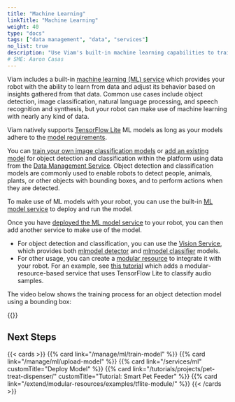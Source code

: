 ```yaml
---
title: "Machine Learning"
linkTitle: "Machine Learning"
weight: 40
type: "docs"
tags: ["data management", "data", "services"]
no_list: true
description: "Use Viam's built-in machine learning capabilities to train image classification models and deploy these models to your robots."
# SME: Aaron Casas
---
```


Viam includes a built-in [machine learning (ML) service](/services/ml/) which provides your robot with the ability to learn from data and adjust its behavior based on insights gathered from that data.
Common use cases include object detection, image classification, natural language processing, and speech recognition and synthesis, but your robot can make use of machine learning with nearly any kind of data.

Viam natively supports [TensorFlow Lite](https://www.tensorflow.org/lite) ML models as long as your models adhere to the [model requirements](/services/ml/#tflite_cpu-limitations).

You can [train your own image classification models](/manage/ml/train-model/) or [add an existing model](/manage/ml/upload-model/) for object detection and classification within the platform using data from the [Data Management Service](../../services/data/).
Object detection and classification models are commonly used to enable robots to detect people, animals, plants, or other objects with bounding boxes, and to perform actions when they are detected.

To make use of ML models with your robot, you can use the built-in [ML model service](/services/ml/) to deploy and run the model.

Once you have [deployed the ML model service](/services/ml/#create-an-ml-model-service) to your robot, you can then add another service to make use of the model.

* For object detection and classification, you can use the [Vision Service](/services/vision/), which provides both [mlmodel detector](/services/vision/detection/#configure-a-mlmodel-detector) and [mlmodel classifier](/services/vision/classification/#configure-a-mlmodel-classifier) models.
* For other usage, you can create a [modular resource](/extend/modular-resources/) to integrate it with your robot.
  For an example, see [this tutorial](/extend/modular-resources/examples/tflite-module/) which adds a modular-resource-based service that uses TensorFlow Lite to classify audio samples.

The video below shows the training process for an object detection model using a bounding box:

{{<youtube embed_url="https://www.youtube-nocookie.com/embed/CP14LR0Pq64">}}

## Next Steps

{{< cards >}}
  {{% card link="/manage/ml/train-model" %}}
  {{% card link="/manage/ml/upload-model" %}}
  {{% card link="/services/ml" customTitle="Deploy Model" %}}
  {{% card link="/tutorials/projects/pet-treat-dispenser/" customTitle="Tutorial: Smart Pet Feeder" %}}
  {{% card link="/extend/modular-resources/examples/tflite-module/" %}}
{{< /cards >}}
